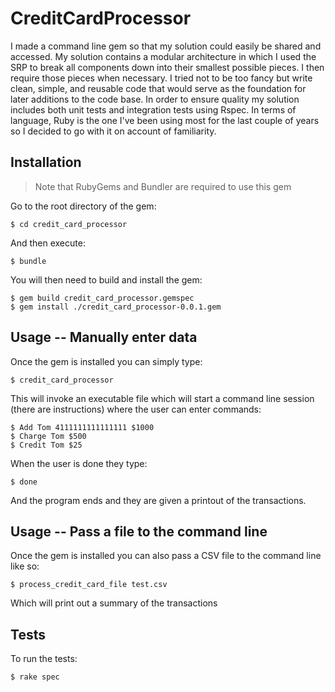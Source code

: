 # CreditCardProcessor

I made a command line gem so that my solution could easily be shared and accessed. My solution contains a modular architecture in which I used the SRP to break all components down into their smallest possible pieces. I then require those pieces when necessary. I tried not to be too fancy but write clean, simple, and reusable code that would serve as the foundation for later additions to the code base. In order to ensure quality my solution includes both unit tests and integration tests using Rspec. In terms of language, Ruby is the one I've been using most for the last couple of years so I decided to go with it on account of familiarity. 

## Installation

>Note that RubyGems and Bundler are required to use this gem 

Go to the root directory of the gem:

    $ cd credit_card_processor
    
And then execute:

    $ bundle

You will then need to build and install the gem:

    $ gem build credit_card_processor.gemspec
    $ gem install ./credit_card_processor-0.0.1.gem

## Usage -- Manually enter data

Once the gem is installed you can simply type:

    $ credit_card_processor
This will invoke an executable file which will start a command line session (there are instructions) where the user can enter commands:
    
    $ Add Tom 4111111111111111 $1000
    $ Charge Tom $500
    $ Credit Tom $25

When the user is done they type:
    
    $ done
    
And the program ends and they are given a printout of the transactions.

## Usage -- Pass a file to the command line

Once the gem is installed you can also pass a CSV file to the command line like so:

    $ process_credit_card_file test.csv
    
Which will print out a summary of the transactions

## Tests

To run the tests:

    $ rake spec
